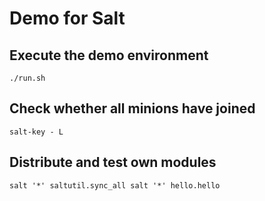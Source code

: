 # Demo for Salt

## Execute the demo environment
`
./run.sh
`

## Check whether all minions have joined
`
salt-key - L
`


## Distribute and test own modules
`
salt '*' saltutil.sync_all
salt '*' hello.hello
`

